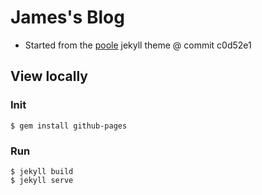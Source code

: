 # James's Blog

- Started from the [poole](https://github.com/poole/poole) jekyll theme @ commit c0d52e1

## View locally

### Init
```
$ gem install github-pages
```

### Run
```
$ jekyll build
$ jekyll serve
```

